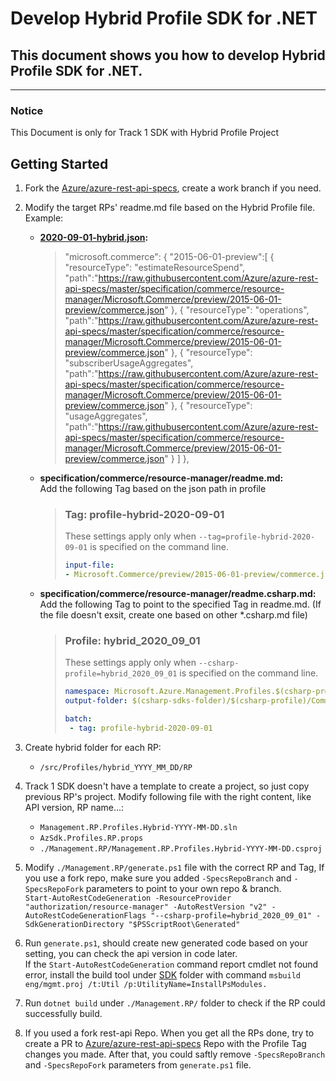 # Develop Hybrid Profile SDK for .NET

## This document shows you how to develop Hybrid Profile SDK for .NET.

---

### Notice
This Document is only for Track 1 SDK with Hybrid Profile Project

## Getting Started

1. Fork the [Azure/azure-rest-api-specs](https://github.com/Azure/azure-rest-api-specs), create a work branch if you need.
2. Modify the target RPs' readme.md file based on the Hybrid Profile file.   
   Example:   
   - **[2020-09-01-hybrid.json](https://github.com/Azure/azure-rest-api-specs/blob/master/profile/2020-09-01-hybrid.json):**   
        >"microsoft.commerce": {
        >"2015-06-01-preview":[
        >  {
        >    "resourceType": "estimateResourceSpend",
        >    "path":"https://raw.githubusercontent.com/Azure/azure-rest-api-specs/master/specification/commerce/resource-manager/Microsoft.Commerce/preview/2015-06-01-preview/commerce.json"
        >  },
        >  {
        >    "resourceType": "operations",
        >    "path":"https://raw.githubusercontent.com/Azure/azure-rest-api-specs/master/specification/commerce/resource-manager/Microsoft.Commerce/preview/2015-06-01-preview/commerce.json"
        >  },
        >  {
        >    "resourceType": "subscriberUsageAggregates",
        >    "path":"https://raw.githubusercontent.com/Azure/azure-rest-api-specs/master/specification/commerce/resource-manager/Microsoft.Commerce/preview/2015-06-01-preview/commerce.json"
        >  },
        >  {
        >    "resourceType": "usageAggregates",
        >    "path":"https://raw.githubusercontent.com/Azure/azure-rest-api-specs/master/specification/commerce/resource-manager/Microsoft.Commerce/preview/2015-06-01-preview/commerce.json"
        > }
        >]
        >},   

    - **specification/commerce/resource-manager/readme.md:**    
    Add the following Tag based on the json path in profile
        >### Tag: profile-hybrid-2020-09-01
        >
        >These settings apply only when `--tag=profile-hybrid-2020-09-01` is specified on the command line.
        >
        >``` yaml $(tag) == 'profile-hybrid-2020-09-01'
        >input-file:
        >- Microsoft.Commerce/preview/2015-06-01-preview/commerce.json
        >```

   - **specification/commerce/resource-manager/readme.csharp.md:**   
    Add the following Tag to point to the specified Tag in readme.md. (If the file doesn't exsit, create one based on other *.csharp.md file)   
        >### Profile: hybrid_2020_09_01
        >
        >These settings apply only when `--csharp-profile=hybrid_2020_09_01` is specified on the command line.
        >
        >``` yaml $(csharp-profile)=='hybrid_2020_09_01'
        >namespace: Microsoft.Azure.Management.Profiles.$(csharp-profile).Commerce
        >output-folder: $(csharp-sdks-folder)/$(csharp-profile)/Commerce/Management.Commerce/Generated
        >
        >batch:
        >  - tag: profile-hybrid-2020-09-01
        >```

3. Create hybrid folder for each RP:   
   - `/src/Profiles/hybrid_YYYY_MM_DD/RP`

4. Track 1 SDK doesn't have a template to create a project, so just copy previous RP's project. Modify following file with the right content, like API version, RP name...:   
   - `Management.RP.Profiles.Hybrid-YYYY-MM-DD.sln`
   - `AzSdk.Profiles.RP.props`
   - `./Management.RP/Management.RP.Profiles.Hybrid-YYYY-MM-DD.csproj`

5. Modify `./Management.RP/generate.ps1` file with the correct RP and Tag, If you use a fork repo, make sure you added `-SpecsRepoBranch` and `-SpecsRepoFork` parameters to point to your own repo & branch.   
   `Start-AutoRestCodeGeneration -ResourceProvider "authorization/resource-manager" -AutoRestVersion "v2" -AutoRestCodeGenerationFlags "--csharp-profile=hybrid_2020_09_01" -SdkGenerationDirectory "$PSScriptRoot\Generated"`
6. Run `generate.ps1`, should create new generated code based on your setting, you can check the api version in code later.   
If the `Start-AutoRestCodeGeneration` command report cmdlet not found error, install the build tool under [SDK](https://github.com/Azure/azure-sdk-for-net) folder with command `msbuild eng/mgmt.proj /t:Util /p:UtilityName=InstallPsModules.`
7. Run `dotnet build` under `./Management.RP/` folder to check if the RP could successfully build.
8. If you used a fork rest-api Repo. When you get all the RPs done, try to create a PR to [Azure/azure-rest-api-specs](https://github.com/Azure/azure-rest-api-specs) Repo with the Profile Tag changes you made. After that, you could saftly remove `-SpecsRepoBranch` and `-SpecsRepoFork` parameters from `generate.ps1` file.